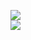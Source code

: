 [![](https://img.shields.io/badge/Made%20With-Github%20Spray-lightgrey.svg?style=for-the-badge&logo=github)](https://github.com/Annihil/github-spray#15440)  
[![](https://i.imgur.com/2DrTn0Z.gif)](https://github.com/Annihil/github-spray)